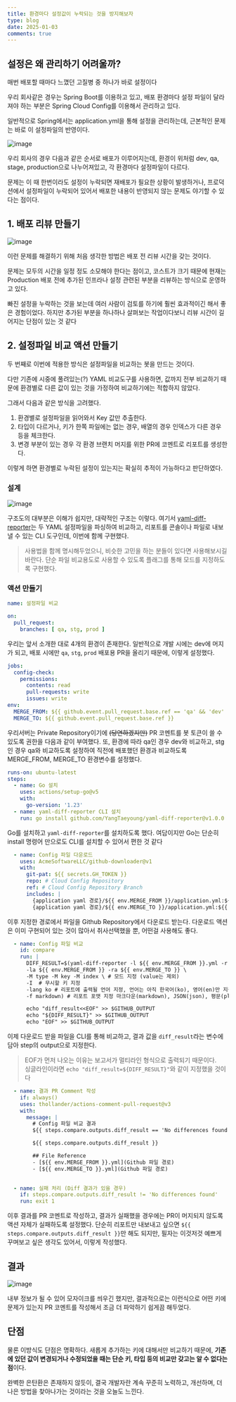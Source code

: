 ```yaml
---
title: 환경마다 설정값이 누락되는 것을 방지해보자 
type: blog
date: 2025-01-03
comments: true
---
```

## 설정은 왜 관리하기 어려울까?
매번 배포할 때마다 느꼈던 고질병 중 하나가 바로 설정이다

우리 회사같은 경우는 Spring Boot를 이용하고 있고, 배포 환경마다 설정 파일이 달라져야 하는 부분은 Spring Cloud Config를 이용해서 관리하고 있다.

일반적으로 Spring에서는 application.yml을 통해 설정을 관리하는데, 근본적인 문제는 바로 이 설정파일의 반영이다.

![image](/images/trouble-shooting/config-differ-check-1735855932407.png)

우리 회사의 경우 다음과 같은 순서로 배포가 이루어지는데, 환경이 위처럼 dev, qa, stage, production으로 나누어져있고, 각 환경마다 설정파일이 다르다.

문제는 이 때 한번이라도 설정이 누락되면 재배포가 필요한 상황이 발생하거나, 프로덕션에서 설정파일이 누락되어 있어서 배포한 내용이 반영되지 않는 문제도 야기할 수 있다는 점이다.

## 1. 배포 리뷰 만들기
![image](/images/trouble-shooting/config-differ-check-1735856331653.png)

이런 문제를 해결하기 위해 처음 생각한 방법은 배포 전 리뷰 시간을 갖는 것이다.

문제는 모두의 시간을 일정 정도 소모해야 한다는 점이고, 코스트가 크기 때문에 현재는 Production 배포 전에 추가된 인프라나 설정 관련된 부분을 리뷰하는 방식으로 운영하고 있다.

빠진 설정을 누락하는 것을 보는데 여러 사람이 검토를 하기에 훨씬 효과적이긴 해서 좋은 경험이었다. 하지만 추가된 부분을 하나하나 살펴보는 작업이다보니 리뷰 시간이 길어지는 단점이 있는 것 같다

## 2. 설정파일 비교 액션 만들기
두 번째로 이번에 적용한 방식은 설정파일을 비교하는 봇을 만드는 것이다.

다만 기존에 시중에 풀려있는(?) YAML 비교도구를 사용하면, 값까지 전부 비교하기 때문에 환경별로 다른 값이 있는 것을 가정하여 비교하기에는 적합하지 않았다.

그래서 다음과 같은 방식을 고려했다.

1. 환경별로 설정파일을 읽어와서 Key 값만 추출한다.
2. 타입이 다르거나, 키가 한쪽 파일에는 없는 경우, 배열의 경우 인덱스가 다른 경우 등을 체크한다.
3. 변경 부분이 있는 경우 각 환경 브랜치 머지를 위한 PR에 코멘트로 리포트를 생성한다.

이렇게 하면 환경별로 누락된 설정이 있는지는 확실히 추적이 가능하다고 판단하였다.

### 설계
![image](/images/trouble-shooting/config-differ-check-1735857073333.png)

구조도의 대부분은 이해가 쉽지만, 대략적인 구조는 이렇다.
여기서 [yaml-diff-reporter](https://github.com/YangTaeyoung/yaml-diff-reporter)는 두 YAML 설정파일을 파싱하여 비교하고, 리포트를 콘솔이나 파일로 내보낼 수 있는 CLI 도구인데, 이번에 함께 구현했다.
> 사용법을 함께 명시해두었으니, 비슷한 고민을 하는 분들이 있다면 사용해보시길 바란다. 단순 파일 비교용도로 사용할 수 있도록 플래그를 통해 모드를 지정하도록 구현했다.

### 액션 만들기
```yaml
name: 설정파일 비교

on:
  pull_request:
    branches: [ qa, stg, prod ]
```

우리는 앞서 소개한 대로 4개의 환경이 존재한다. 일반적으로 개발 시에는 dev에 머지가 되고, 배포 시에만 `qa`, `stg`, `prod` 배포용 PR을 올리기 때문에, 이렇게 설정했다.

```yaml
jobs:
  config-check:
    permissions:
      contents: read
      pull-requests: write
      issues: write
env:
  MERGE_FROM: ${{ github.event.pull_request.base.ref == 'qa' && 'dev' || (github.event.pull_request.base.ref == 'stg' && 'qa' || 'stg') }}
  MERGE_TO: ${{ github.event.pull_request.base.ref }}
```
우리서버는 Private Repository이기에 ~~(당연하겠지만)~~ PR 코멘트를 봇 토큰이 쓸 수 있도록 권한을 다음과 같이 부여했다.
또, 환경에 따라 qa인 경우 dev와 비교하고, stg인 경우 qa와 비교하도록 설정하여 직전에 배포했던 환경과 비교하도록 MERGE_FROM, MERGE_TO 환경변수를 설정했다.

```yaml
runs-on: ubuntu-latest
steps:
  - name: Go 설치
    uses: actions/setup-go@v5
    with:
      go-version: '1.23'
  - name: yaml-diff-reporter CLI 설치
    run: go install github.com/YangTaeyoung/yaml-diff-reporter@v1.0.0
```
Go를 설치하고 `yaml-diff-reporter`를 설치하도록 했다. 여담이지만 Go는 단순히 install 명령어 만으로도 CLI를 설치할 수 있어서 편한 것 같다  

```yaml
  - name: Config 파일 다운로드
    uses: AcmeSoftwareLLC/github-downloader@v1
    with:
      git-pat: ${{ secrets.GH_TOKEN }}
      repo: # Cloud Config Repository
      ref: # Cloud Config Repository Branch
      includes: |
        {application yaml 경로}/${{ env.MERGE_FROM }}/application.yml:${{ env.MERGE_FROM }}.yml
        {application yaml 경로}/${{ env.MERGE_TO }}/application.yml:${{ env.MERGE_TO }}.yml
```
이후 지정한 경로에서 파일을 Github Repository에서 다운로드 받는다. 다운로드 액션은 이미 구현되어 있는 것이 많아서 취사선택했을 뿐, 어떤걸 사용해도 좋다.

```yaml
  - name: Config 파일 비교
    id: compare
    run: |
      DIFF_RESULT=$(yaml-diff-reporter -l ${{ env.MERGE_FROM }}.yml -r ${{ env.MERGE_TO }}.yml \
      -la ${{ env.MERGE_FROM }} -ra ${{ env.MERGE_TO }} \
      -M type -M key -M index \ # 모드 지정 (value는 제외) 
      -I  # 무시할 키 지정
      -lang ko # 리포트에 출력될 언어 지정, 언어는 아직 한국어(ko), 영어(en)만 지원한다. 
      -f markdown) # 리포트 포맷 지정 마크다운(markdown), JSON(json), 평문(plain)을 지원한다

      echo "diff_result<<EOF" >> $GITHUB_OUTPUT
      echo "${DIFF_RESULT}" >> $GITHUB_OUTPUT
      echo "EOF" >> $GITHUB_OUTPUT
```

이제 다운로드 받을 파일을 CLI를 통해 비교하고, 결과 값을 `diff_result`라는 변수에 담아 step의 output으로 지정한다. 
> EOF가 먼저 나오는 이유는 보고서가 멀티라인 형식으로 출력되기 때문이다.<br>
> 싱글라인이라면 `echo "diff_result=${DIFF_RESULT}"`와 같이 지정했을 것이다

```yaml
  - name: 결과 PR Comment 작성
    if: always()
    uses: thollander/actions-comment-pull-request@v3
    with:
      message: |
        # Config 파일 비교 결과
        ${{ steps.compare.outputs.diff_result == 'No differences found' && '![pass-badge](https://img.shields.io/badge/check-passed-green)' || '![fail-badge](https://img.shields.io/badge/check-failed-red)' }}

        ${{ steps.compare.outputs.diff_result }}

        ## File Reference
        - [${{ env.MERGE_FROM }}.yml](Github 파일 경로)
        - [${{ env.MERGE_TO }}.yml](Github 파일 경로)
        

  - name: 실패 처리 (Diff 결과가 있을 경우)
    if: steps.compare.outputs.diff_result != 'No differences found'
    run: exit 1
```

이후 결과를 PR 코멘트로 작성하고, 결과가 실패했을 경우에는 PR이 머지되지 않도록 액션 자체가 실패하도록 설정했다.
단순히 리포트만 내보내고 싶으면 `${{ steps.compare.outputs.diff_result }}`만 해도 되지만, 필자는 이것저것 예쁘게 꾸며보고 싶은 생각도 있어서, 이렇게 작성했다.

## 결과
![image](/images/trouble-shooting/config-differ-check-1735858672464.png)

내부 정보가 될 수 있어 모자이크를 씌우긴 했지만, 결과적으로는 이런식으로 어떤 키에 문제가 있는지 PR 코멘트를 작성해서 조금 더 파악하기 쉽게끔 해두었다.

## 단점
물론 이방식도 단점은 명확하다. 새롭게 추가하는 키에 대해서만 비교하기 때문에, **기존에 있던 값이 변경되거나 수정되었을 때는 단순 키, 타입 등의 비교만 갖고는 알 수 없다는 점**이다.

완벽한 은탄환은 존재하지 않듯이, 결국 개발자란 계속 꾸준히 노력하고, 개선하며, 더 나은 방법을 찾아나가는 것이라는 것을 오늘도 느낀다.